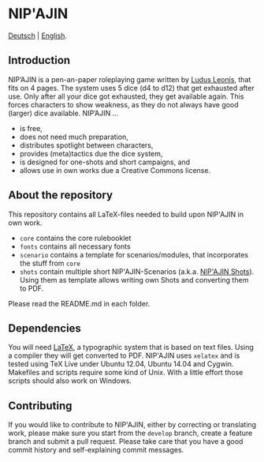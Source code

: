 # NIP'AJIN

[Deutsch](README.md) | [English](README.en.md).

## Introduction

NIP’AJIN is a pen-an-paper roleplaying game written by [Ludus Leonis](https://ludus-leonis.com/nipajin), that fits on 4 pages. The system uses 5 dice (d4 to d12) that get exhausted after use. Only after all your dice got exhausted, they get available again. This forces characters to show weakness, as they do not always have good (larger) dice available. NIP’AJIN ...

* is free,
* does not need much preparation,
* distributes spotlight between characters,
* provides (meta)tactics due the dice system,
* is designed for one-shots and short campaigns, and
* allows use in own works due a Creative Commons license.

## About the repository

This repository contains all LaTeX-files needed to build upon NIP'AJIN in own work.

* `core` contains the core rulebooklet
* `fonts` contains all necessary fonts
* `scenario` contains a template for scenarios/modules, that incorporates the stuff from `core`
* `shots` contain multiple short NIP'AJIN-Scenarios (a.k.a. [NIP'AJIN Shots](https://ludus-leonis.com/nipajin/shots)). Using them as template allows writing own Shots and converting them to PDF.

Please read the README.md in each folder.

## Dependencies

You will need [LaTeX](www.latex-project.org), a typographic system that is based on text files. Using a compiler they will get converted to PDF. NIP'AJIN uses `xelatex` and is tested using TeX Live under Ubuntu 12.04, Ubuntu 14.04 and Cygwin. Makefiles and scripts require some kind of Unix. With a little effort those scripts should also work on Windows.

## Contributing

If you would like to contribute to NIP'AJIN, either by correcting or translating work, please make sure you start from the `develop` branch, create a feature branch and submit a pull request. Please take care that you have a good commit history and self-explaining commit messages.
